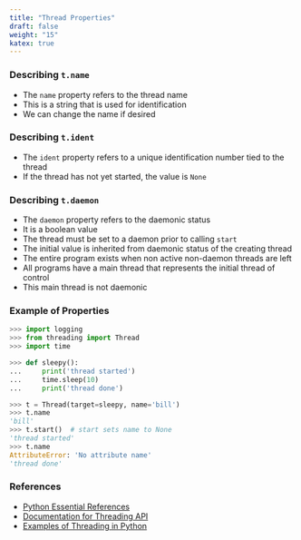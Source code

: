 ```yaml
---
title: "Thread Properties"
draft: false
weight: "15"
katex: true
---
```


### Describing `t.name`
- The `name` property refers to the thread name
- This is a string that is used for identification
- We can change the name if desired

### Describing `t.ident`
- The `ident` property refers to a unique identification number tied to the thread
- If the thread has not yet started, the value is `None`

### Describing `t.daemon`
- The `daemon` property refers to the daemonic status
- It is a boolean value
- The thread must be set to a daemon prior to calling `start`
- The initial value is inherited from daemonic status of the creating thread
- The entire program exists when non active non-daemon threads are left
- All programs have a main thread that represents the initial thread of control
- This main thread is not daemonic

### Example of Properties

```python
>>> import logging
>>> from threading import Thread
>>> import time

>>> def sleepy():
...     print('thread started')
...     time.sleep(10)
...     print('thread done')

>>> t = Thread(target=sleepy, name='bill')
>>> t.name
'bill'
>>> t.start()  # start sets name to None
'thread started'
>>> t.name
AttributeError: 'No attribute name'
'thread done'
```

### References
- [Python Essential References](http://index-of.co.uk/Python/Python%20Essential%20Reference,%20Fourth%20Edition.pdf)
- [Documentation for Threading API](https://docs.python.org/3/library/threading.html)
- [Examples of Threading in Python](https://realpython.com/intro-to-python-threading/)
